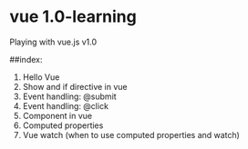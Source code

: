 # vue 1.0-learning
Playing with vue.js v1.0

##index:
1. Hello Vue
2. Show and if directive in vue
3. Event handling: @submit
4. Event handling: @click
5. Component in vue
6. Computed properties
7. Vue watch (when to use computed properties and watch)
